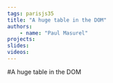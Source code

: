 ```yaml
---
tags: parisjs35
title: "A huge table in the DOM"
authors:
    - name: "Paul Masurel"
projects:
slides:
videos:
---
```

#A huge table in the DOM
